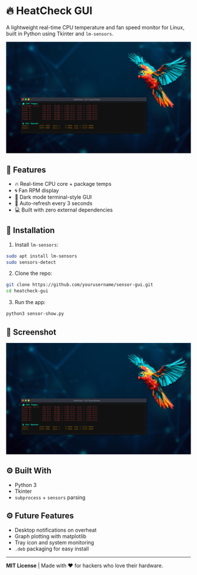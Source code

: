 # 🔥 HeatCheck GUI

A lightweight real-time CPU temperature and fan speed monitor for Linux, built in Python using Tkinter and `lm-sensors`.

![Screenshot](screenshot-sensor-show-gui.png)

## 🧠 Features

* 🔥 Real-time CPU core + package temps
* 🌀 Fan RPM display
* 🌙 Dark mode terminal-style GUI
* 🔄 Auto-refresh every 3 seconds
* 💻 Built with zero external dependencies

## 🚀 Installation

1. Install `lm-sensors`:

```bash
sudo apt install lm-sensors
sudo sensors-detect
```

2. Clone the repo:

```bash
git clone https://github.com/yourusername/sensor-gui.git
cd heatcheck-gui
```

3. Run the app:

```bash
python3 sensor-show.py
```

## 📸 Screenshot

![Screenshot](screenshot-sensor-show-gui.png)

## ⚙️ Built With

* Python 3
* Tkinter
* `subprocess` + `sensors` parsing

## ⚙️ Future Features

* Desktop notifications on overheat
* Graph plotting with matplotlib
* Tray icon and system monitoring
* `.deb` packaging for easy install

---

**MIT License** | Made with ❤️ for hackers who love their hardware.
